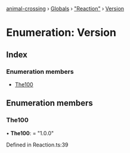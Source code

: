 [animal-crossing](../README.md) › [Globals](../globals.md) › ["Reaction"](../modules/_reaction_.md) › [Version](_reaction_.version.md)

# Enumeration: Version

## Index

### Enumeration members

* [The100](_reaction_.version.md#the100)

## Enumeration members

###  The100

• **The100**: = "1.0.0"

Defined in Reaction.ts:39
